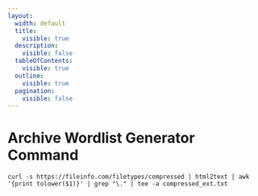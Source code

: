```yaml
---
layout:
  width: default
  title:
    visible: true
  description:
    visible: false
  tableOfContents:
    visible: true
  outline:
    visible: true
  pagination:
    visible: false
---
```


# Archive Wordlist Generator Command

```shell
curl -s https://fileinfo.com/filetypes/compressed | html2text | awk '{print tolower($1)}' | grep "\." | tee -a compressed_ext.txt
```
